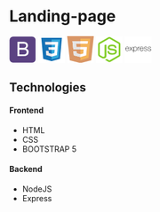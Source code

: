 # Landing-page

![alt text](public/images/bootstrap+plain-1324760523851595975_48.icns)
![alt text](public/images/vscode+icons+type+css-1324451270074695333_48.icns)
![alt text](public/images/html+html5+logo+icon-1320191263847701445_48.icns)
![alt text](public/images/nodejs+original-1324760553994193787_48.icns)
![alt text](public/images/express+original+wordmark-1324760540505393282_48.icns)


## Technologies

#### Frontend
* HTML
* CSS
* BOOTSTRAP 5

#### Backend
* NodeJS
* Express
